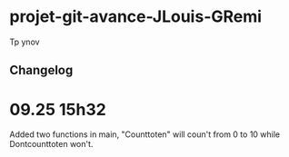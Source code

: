 # projet-git-avance-JLouis-GRemi
Tp ynov

## Changelog

# 09.25 15h32

Added two functions in main, "Counttoten" will coun't from 0 to 10 while Dontcounttoten won't.